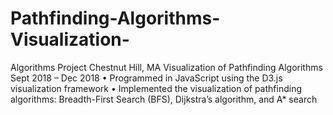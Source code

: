 # Pathfinding-Algorithms-Visualization-
Algorithms Project	Chestnut Hill, MA
Visualization of Pathfinding Algorithms	Sept 2018 – Dec 2018
•	Programmed in JavaScript using the D3.js visualization framework 
•	Implemented the visualization of pathfinding algorithms: Breadth-First Search (BFS), Dijkstra’s algorithm, and A* search
